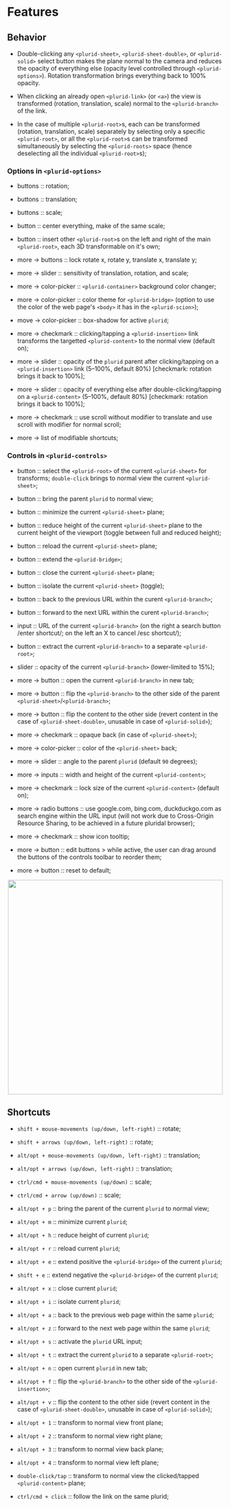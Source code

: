 <link rel="stylesheet" type="text/css" href="style.css">


# Features



## Behavior

+ Double-clicking any `<plurid-sheet>`, `<plurid-sheet-double>`, or `<plurid-solid>` select button makes the plane normal to the camera and reduces the opacity of everything else (opacity level controlled through `<plurid-options>`). Rotation transformation brings everything back to 100% opacity.

+ When clicking an already open `<plurid-link>` (or `<a>`) the view is transformed (rotation, translation, scale) normal to the `<plurid-branch>` of the link.

+ In the case of multiple `<plurid-root>`s, each can be transformed (rotation, translation, scale) separately by selecting only a specific `<plurid-root>`, or all the `<plurid-root>`s can be transformed simultaneously by selecting the `<plurid-roots>` space (hence deselecting all the individual `<plurid-root>`s);



### Options in `<plurid-options>`

+ buttons :: rotation;

+ buttons :: translation;

+ buttons :: scale;

+ button :: center everything, make of the same scale;

+ button :: insert other `<plurid-root>`s on the left and right of the main `<plurid-root>`, each 3D transformable on it's own;

+ more -> buttons :: lock rotate x, rotate y, translate x, translate y;

+ more -> slider :: sensitivity of translation, rotation, and scale;

+ more -> color-picker :: `<plurid-container>` background color changer;

+ more -> color-picker :: color theme for `<plurid-bridge>` (option to use the color of the web page's `<body>` it has in the `<plurid-scion>`);

+ move -> color-picker :: box-shadow for active `plurid`;

+ more -> checkmark :: clicking/tapping a `<plurid-insertion>` link transforms the targetted `<plurid-content>` to the normal view (default on);

+ more -> slider :: opacity of the `plurid` parent after clicking/tapping on a `<plurid-insertion>` link (5–100%, default 80%) [checkmark: rotation brings it back to 100%];

+ more -> slider :: opacity of everything else after double-clicking/tapping on a `<plurid-content>` (5–100%, default 80%) [checkmark: rotation brings it back to 100%];

+ more -> checkmark :: use scroll without modifier to translate and use scroll with modifier for normal scroll;

+ more -> list of modifiable shortcuts;



### Controls in `<plurid-controls>`

+ button :: select the `<plurid-root>` of the current `<plurid-sheet>` for transforms; `double-click` brings to normal view the current `<plurid-sheet>`;

+ button :: bring the parent `plurid` to normal view;

+ button :: minimize the current `<plurid-sheet>` plane;

+ button :: reduce height of the current `<plurid-sheet>` plane to the current height of the viewport (toggle between full and reduced height);

+ button :: reload the current `<plurid-sheet>` plane;

+ button :: extend the `<plurid-bridge>`;

+ button :: close the current `<plurid-sheet>` plane;

+ button :: isolate the current `<plurid-sheet>` (toggle);

+ button :: back to the previous URL within the curent `<plurid-branch>`;

+ button :: forward to the next URL within the curent `<plurid-branch>`;

+ input :: URL of the current `<plurid-branch>` (on the right a search button /enter shortcut/; on the left an X to cancel /esc shortcut/);

+ button :: extract the current `<plurid-branch>` to a separate `<plurid-root>`;

+ slider :: opacity of the current `<plurid-branch>` (lower-limited to 15%);

+ more -> button :: open the current `<plurid-branch>` in new tab;

+ more -> button :: flip the `<plurid-branch>` to the other side of the parent  `<plurid-sheet>`/`<plurid-branch>`;

+ more -> button :: flip the content to the other side (revert content in the case of `<plurid-sheet-double>`, unusable in case of `<plurid-solid>`);

+ more -> checkmark :: opaque back (in case of `<plurid-sheet>`);

+ more -> color-picker :: color of the `<plurid-sheet>` back;

+ more -> slider :: angle to the parent `plurid` (default `90` degrees);

+ more -> inputs :: width and height of the current `<plurid-content>`;

+ more -> checkmark :: lock size of the current `<plurid-content>` (default on);

+ more -> radio buttons :: use google.com, bing.com, duckduckgo.com as search engine within the URL input (will not work due to Cross-Origin Resource Sharing, to be achieved in a future pluridal browser);

+ more -> checkmark :: show icon tooltip;

+ more -> button :: edit buttons > while active, the user can drag around the buttons of the controls toolbar to reorder them;

+ more -> button :: reset to default;

<p align="center">
    <img src="https://raw.githubusercontent.com/plurid/plurid.js/master/notes/Images/plurid-branch.png" height="500px">
</p>



## Shortcuts

+ `shift + mouse-movements (up/down, left-right)` :: rotate;

+ `shift + arrows (up/down, left-right)` :: rotate;

+ `alt/opt + mouse-movements (up/down, left-right)` :: translation;

+ `alt/opt + arrows (up/down, left-right)` :: translation;

+ `ctrl/cmd + mouse-movements (up/down)` :: scale;

+ `ctrl/cmd + arrow (up/down)` :: scale;

+ `alt/opt + p` :: bring the parent of the current `plurid` to normal view;

+ `alt/opt + m` :: minimize current `plurid`;

+ `alt/opt + h` :: reduce height of current `plurid`;

+ `alt/opt + r` :: reload current `plurid`;

+ `alt/opt + e` :: extend positive the `<plurid-bridge>` of the current `plurid`;

+ `shift + e` :: extend negative the `<plurid-bridge>` of the current `plurid`;

+ `alt/opt + x` :: close current `plurid`;

+ `alt/opt + i` :: isolate current `plurid`;

+ `alt/opt + a` :: back to the previous web page within the same `plurid`;

+ `alt/opt + z` :: forward to the next web page within the same `plurid`;

+ `alt/opt + s` :: activate the `plurid` URL input;

+ `alt/opt + t` :: extract the current `plurid` to a separate `<plurid-root>`;

+ `alt/opt + n` :: open current `plurid` in new tab;

+ `alt/opt + f` :: flip the `<plurid-branch>` to the other side of the `<plurid-insertion>`;

+ `alt/opt + v` :: flip the content to the other side (revert content in the case of `<plurid-sheet-double>`, unusable in case of `<plurid-solid>`);

+ `alt/opt + 1` :: transform to normal view front plane;

+ `alt/opt + 2` :: transform to normal view right plane;

+ `alt/opt + 3` :: transform to normal view back plane;

+ `alt/opt + 4` :: transform to normal view left plane;

+ `double-click/tap` :: transform to normal view the clicked/tapped `<plurid-content>` plane;

+ `ctrl/cmd + click` :: follow the link on the same plurid;
